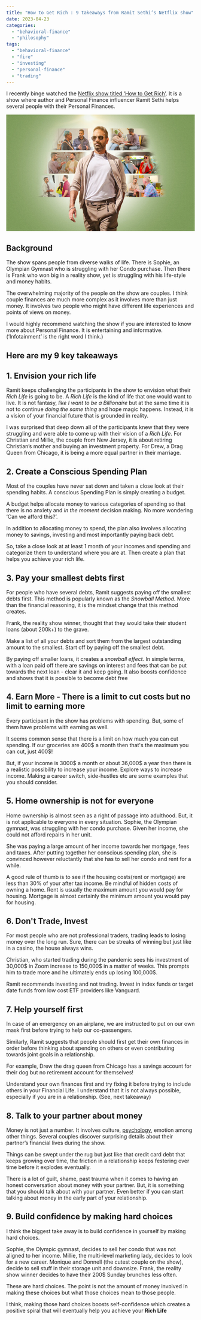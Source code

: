 ```yaml
---
title: "How to Get Rich : 9 takeaways from Ramit Sethi’s Netflix show"
date: 2023-04-23
categories: 
  - "behavioral-finance"
  - "philosophy"
tags: 
  - "behavioral-finance"
  - "fire"
  - "investing"
  - "personal-finance"
  - "trading"
---
```


I recently binge watched the [Netflix show titled ‘How to Get Rich’](https://www.netflix.com/title/81410436#:~:text=Money%20holds%20power%20over%20us,them%20achieve%20their%20richest%20lives.&text=Watch%20all%20you%20want.). It is a show where author and Personal Finance influencer Ramit Sethi helps several people with their Personal Finances.

![](images/image-1.png)

## Background

The show spans people from diverse walks of life. There is Sophie, an Olympian Gymnast who is struggling with her Condo purchase. Then there is Frank who won big in a reality show, yet is struggling with his life-style and money habits. 

The overwhelming majority of the people on the show are couples. I think couple finances are much more complex as it involves more than just money. It involves two people who might have different life experiences and points of views on money.

I would highly recommend watching the show if you are interested to know more about Personal Finance. It is entertaining and informative. (‘Infotainment’ is the right word I think.)

## Here are my 9 key takeaways

## 1\. Envision your rich life

Ramit keeps challenging the participants in the show to envision what their _Rich Life_ is going to be. A _Rich Life_ is the kind of life that one would want to live. It is not fantasy, _like I want to be a Billionaire_ but at the same time it is not to continue _doing the same thing_ and hope magic happens. Instead, it is a vision of your financial future that is grounded in reality.

I was surprised that deep down all of the participants knew that they were struggling and were able to come up with their vision of a _Rich Life_. For Christian and Millie, the couple from New Jersey, it is about retiring Christian’s mother and buying an investment property. For Drew, a Drag Queen from Chicago, it is being a more equal partner in their marriage. 

## 2\. Create a Conscious Spending Plan

Most of the couples have never sat down and taken a close look at their spending habits. A conscious Spending Plan is simply creating a budget. 

A budget helps allocate money to various categories of spending so that there is no anxiety and _in the moment_ decision making. No more wondering ‘Can we afford this?’.

In addition to allocating money to spend, the plan also involves allocating money to savings, investing and most importantly paying back debt. 

So, take a close look at at least 1 month of your incomes and spending and categorize them to understand where you are at. Then create a plan that helps you achieve your rich life. 

## 3\. Pay your smallest debts first

For people who have several debts, Ramit suggests paying off the smallest debts first. This method is popularly known as the _Snowball Method._ More than the financial reasoning, it is the mindset change that this method creates. 

Frank, the reality show winner, thought that they would take their student loans (about 200k+) to the grave. 

Make a list of all your debts and sort them from the largest outstanding amount to the smallest. Start off by paying off the smallest debt. 

By paying off smaller loans, it creates a _snowball effect._ In simple terms, with a loan paid off there are savings on interest and fees that can be put towards the next loan - clear it and keep going. It also boosts confidence and shows that it is possible to become debt free

## 4\. Earn More - There is a limit to cut costs but no limit to earning more

Every participant in the show has problems with spending. But, some of them have problems with earning as well.

It seems common sense that there is a limit on how much you can cut spending. If our groceries are 400$ a month then that's the maximum you can cut, just 400$!

But, if your income is 3000$ a month or about 36,000$ a year then there is a realistic possibility to increase your income. Explore ways to increase income. Making a career switch, side-hustles etc are some examples that you should consider.

## 5\. Home ownership is not for everyone

Home ownership is almost seen as a right of passage into adulthood. But, it is not applicable to everyone in every situation. Sophie, the Olympian gymnast, was struggling with her condo purchase. Given her income, she could not afford repairs in her unit. 

She was paying a large amount of her income towards her mortgage, fees and taxes. After putting together her conscious spending plan, she is convinced however reluctantly that she has to sell her condo and rent for a while.

A good rule of thumb is to see if the housing costs(rent or mortgage) are less than 30% of your after tax income. Be mindful of hidden costs of owning a home. Rent is usually the maximum amount you would pay for housing. Mortgage is almost certainly the minimum amount you would pay for housing.

## 6\. Don't Trade, Invest

For most people who are not professional traders, trading leads to losing money over the long run. Sure, there can be streaks of winning but just like in a casino, the house always wins.

Christian, who started trading during the pandemic sees his investment of 30,000$ in Zoom increase to 150,000$ in a matter of weeks. This prompts him to trade more and he ultimately ends up losing 100,000$. 

Ramit recommends investing and not trading. Invest in index funds or target date funds from low cost ETF providers like Vanguard. 

## 7\. Help yourself first

In case of an emergency on an airplane, we are instructed to put on our own mask first before trying to help our co-passengers.

Similarly, Ramit suggests that people should first get their own finances in order before thinking about spending on others or even contributing towards joint goals in a relationship.

For example, Drew the drag queen from Chicago has a savings account for their dog but no retirement account for themselves!

Understand your own finances first and try fixing it before trying to include others in your Financial Life. I understand that it is not always possible, especially if you are in a relationship. (See, next takeaway)

## 8\. Talk to your partner about money

Money is not just a number. It involves culture, [psychology](https://happypathfire.com/category/behavioral-finance/), emotion among other things. Several couples discover surprising details about their partner’s financial lives during the show. 

Things can be swept under the rug but just like that credit card debt that keeps growing over time, the friction in a relationship keeps festering over time before it explodes eventually. 

There is a lot of guilt, shame, past trauma when it comes to having an honest conversation about money with your partner. But, it is something that you should talk about with your partner. Even better if you can start talking about money in the early part of your relationship. 

## 9\. Build confidence by making hard choices

I think the biggest take away is to build confidence in yourself by making hard choices. 

Sophie, the Olympic gymnast, decides to sell her condo that was not aligned to her income. Millie, the multi-level marketing lady, decides to look for a new career. Monique and Donnell (the cutest couple on the show), decide to sell stuff in their storage unit and downsize. Frank, the reality show winner decides to have their 200$ Sunday brunches less often.

These are hard choices. The point is not the amount of money involved in making these choices but what those choices mean to those people. 

I think, making those hard choices boosts self-confidence which creates a positive spiral that will eventually help you achieve your **Rich Life**
